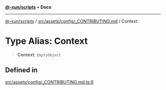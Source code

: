 [**@-xun/scripts**](../../../../../README.md) • **Docs**

***

[@-xun/scripts](../../../../../README.md) / [src/assets/config/\_CONTRIBUTING.md](../README.md) / Context

# Type Alias: Context

> **Context**: `EmptyObject`

## Defined in

[src/assets/config/\_CONTRIBUTING.md.ts:6](https://github.com/Xunnamius/xscripts/blob/8feaaa78a9f524f02e4cc9204ef84f329d31ab94/src/assets/config/_CONTRIBUTING.md.ts#L6)
